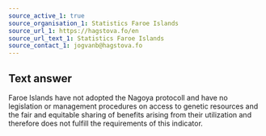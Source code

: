 ```yaml
---
source_active_1: true
source_organisation_1: Statistics Faroe Islands
source_url_1: https://hagstova.fo/en
source_url_text_1: Statistics Faroe Islands
source_contact_1: jogvanb@hagstova.fo
---
```

## Text answer  
Faroe Islands have not adopted the Nagoya protocoll and have no legislation or management procedures on access to genetic resources and the fair and equitable sharing of benefits arising from their utilization and therefore does not fulfill the requirements of this indicator.
